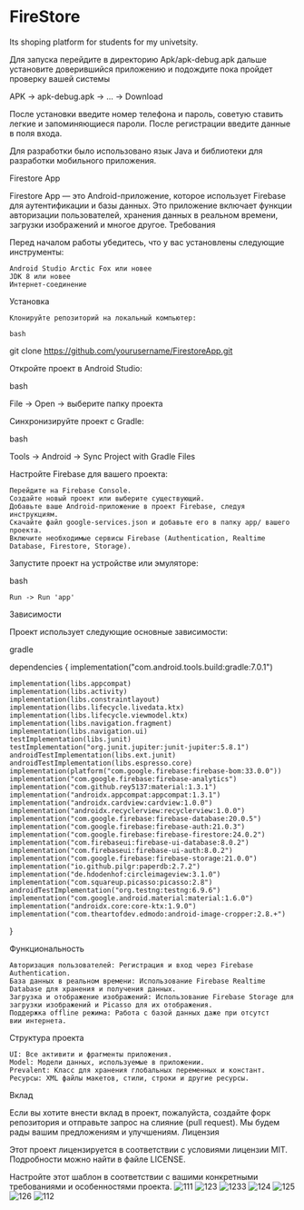 # FireStore
Its shoping platform for students for my univetsity.

Для запуска перейдите в директорию Apk/apk-debug.apk дальше установите доверившийся приложению и подождите пока пройдет проверку вашей системы

APK -> apk-debug.apk -> ... -> Download

После установки введите номер телефона и пароль, советую ставить легкие и запоминяющиеся пароли.
После регистрации введите данные в поля входа.

Для разработки было использовано язык Java и библиотеки для разработки мобильного приложения.

Firestore App

Firestore App — это Android-приложение, которое использует Firebase для аутентификации и базы данных. Это приложение включает функции авторизации пользователей, хранения данных в реальном времени, загрузки изображений и многое другое.
Требования

Перед началом работы убедитесь, что у вас установлены следующие инструменты:

    Android Studio Arctic Fox или новее
    JDK 8 или новее
    Интернет-соединение

Установка

    Клонируйте репозиторий на локальный компьютер:

    bash

git clone https://github.com/yourusername/FirestoreApp.git

Откройте проект в Android Studio:

bash

File -> Open -> выберите папку проекта

Синхронизируйте проект с Gradle:

bash

Tools -> Android -> Sync Project with Gradle Files

Настройте Firebase для вашего проекта:

    Перейдите на Firebase Console.
    Создайте новый проект или выберите существующий.
    Добавьте ваше Android-приложение в проект Firebase, следуя инструкциям.
    Скачайте файл google-services.json и добавьте его в папку app/ вашего проекта.
    Включите необходимые сервисы Firebase (Authentication, Realtime Database, Firestore, Storage).

Запустите проект на устройстве или эмуляторе:

bash

    Run -> Run 'app'

Зависимости

Проект использует следующие основные зависимости:

gradle

dependencies {
    implementation("com.android.tools.build:gradle:7.0.1")

    implementation(libs.appcompat)
    implementation(libs.activity)
    implementation(libs.constraintlayout)
    implementation(libs.lifecycle.livedata.ktx)
    implementation(libs.lifecycle.viewmodel.ktx)
    implementation(libs.navigation.fragment)
    implementation(libs.navigation.ui)
    testImplementation(libs.junit)
    testImplementation("org.junit.jupiter:junit-jupiter:5.8.1")
    androidTestImplementation(libs.ext.junit)
    androidTestImplementation(libs.espresso.core)
    implementation(platform("com.google.firebase:firebase-bom:33.0.0"))
    implementation("com.google.firebase:firebase-analytics")
    implementation("com.github.rey5137:material:1.3.1")
    implementation("androidx.appcompat:appcompat:1.3.1")
    implementation("androidx.cardview:cardview:1.0.0")
    implementation("androidx.recyclerview:recyclerview:1.0.0")
    implementation("com.google.firebase:firebase-database:20.0.5")
    implementation("com.google.firebase:firebase-auth:21.0.3")
    implementation("com.google.firebase:firebase-firestore:24.0.2")
    implementation("com.firebaseui:firebase-ui-database:8.0.2")
    implementation("com.firebaseui:firebase-ui-auth:8.0.2")
    implementation("com.google.firebase:firebase-storage:21.0.0")
    implementation("io.github.pilgr:paperdb:2.7.2")
    implementation("de.hdodenhof:circleimageview:3.1.0")
    implementation("com.squareup.picasso:picasso:2.8")
    androidTestImplementation("org.testng:testng:6.9.6")
    implementation("com.google.android.material:material:1.6.0")
    implementation("androidx.core:core-ktx:1.9.0")
    implementation("com.theartofdev.edmodo:android-image-cropper:2.8.+")
}

Функциональность

    Авторизация пользователей: Регистрация и вход через Firebase Authentication.
    База данных в реальном времени: Использование Firebase Realtime Database для хранения и получения данных.
    Загрузка и отображение изображений: Использование Firebase Storage для загрузки изображений и Picasso для их отображения.
    Поддержка offline режима: Работа с базой данных даже при отсутст
    вии интернета.

Структура проекта

    UI: Все активити и фрагменты приложения.
    Model: Модели данных, используемые в приложении.
    Prevalent: Класс для хранения глобальных переменных и констант.
    Ресурсы: XML файлы макетов, стили, строки и другие ресурсы.

Вклад

Если вы хотите внести вклад в проект, пожалуйста, создайте форк репозитория и отправьте запрос на слияние (pull request). Мы будем рады вашим предложениям и улучшениям.
Лицензия

Этот проект лицензируется в соответствии с условиями лицензии MIT. Подробности можно найти в файле LICENSE.

Настройте этот шаблон в соответствии с вашими конкретными требованиями и особенностями проекта.
![111](https://github.com/mrbaiel/FireStore/assets/151663535/c1385543-5beb-4a68-9aa8-4ec2e26f586e)
![123](https://github.com/mrbaiel/FireStore/assets/151663535/b941c56c-b114-4126-a0f1-10769f540de4)
![1233](https://github.com/mrbaiel/FireStore/assets/151663535/764e10a2-6399-4910-a716-d1d92240aad8)
![124](https://github.com/mrbaiel/FireStore/assets/151663535/cebdc4c3-0f6d-4a50-8b71-ee1f03b0e95a)
![125](https://github.com/mrbaiel/FireStore/assets/151663535/b089b20b-a403-4f44-90db-e596265326be)
![126](https://github.com/mrbaiel/FireStore/assets/151663535/22162b7c-4c97-4cc5-8290-98d7297cd4b1)
![112](https://github.com/mrbaiel/FireStore/assets/151663535/bcc550cd-0d13-42f7-95ec-afe97afc7fd5)



